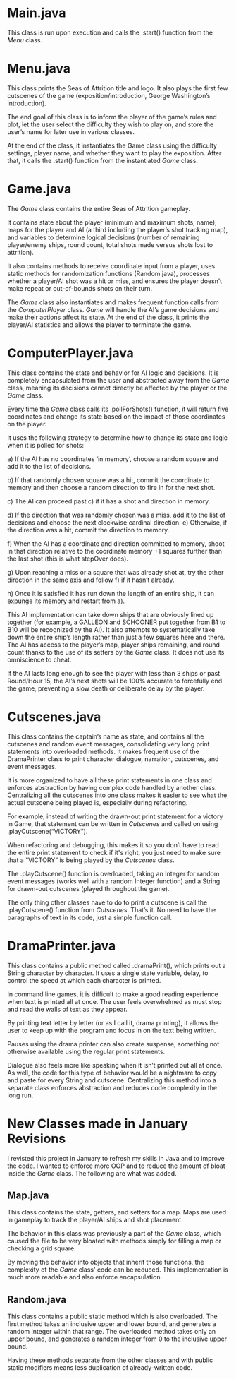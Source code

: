 # Main.java
This class is run upon execution and calls the .start() function from the _Menu_ class. 

# Menu.java
This class prints the Seas of Attrition title and logo. It also plays the first few cutscenes of the game (exposition/introduction, George Washington’s introduction).

The end goal of this class is to inform the player of the game’s rules and plot, let the user select the difficulty they wish to play on, and store the user’s name for later use in various classes. 

At the end of the class, it instantiates the Game class using the difficulty settings, player name, and whether they want to play the exposition. After that, it calls the .start() function from the instantiated _Game_ class. 

# Game.java
The _Game_ class contains the entire Seas of Attrition gameplay.

It contains state about the player (minimum and maximum shots, name), maps for the player and AI (a third including the player’s shot tracking map), and variables to determine logical decisions (number of remaining player/enemy ships, round count, total shots made versus shots lost to attrition). 

It also contains methods to receive coordinate input from a player, uses static methods for randomization functions (Random.java), processes whether a player/AI shot was a hit or miss, and ensures the player doesn’t make repeat or out-of-bounds shots on their turn. 

The _Game_ class also instantiates and makes frequent function calls from the _ComputerPlayer_ class. _Game_ will handle the AI’s game decisions and make their actions affect its state. At the end of the class, it prints the player/AI statistics and allows the player to terminate the game. 

# ComputerPlayer.java
This class contains the state and behavior for AI logic and decisions. It is completely encapsulated from the user and abstracted away from the _Game_ class, meaning its decisions cannot directly be affected by the player or the _Game_ class.

Every time the _Game_ class calls its .pollForShots() function, it will return five coordinates and change its state based on the impact of those coordinates on the player.

It uses the following strategy to determine how to change its state and logic when it is polled for shots: 

a) If the AI has no coordinates ‘in memory’, choose a random square and add it to the list of decisions. 

b) If that randomly chosen square was a hit, commit the coordinate to memory and then choose a random direction to fire in for the next shot. 

c) The AI can proceed past c) if it has a shot and direction in memory. 

d) If the direction that was randomly chosen was a miss, add it to the list of decisions and choose the next clockwise cardinal direction. e) Otherwise, if the direction was a hit, commit the direction to memory. 

f) When the AI has a coordinate and direction committed to memory, shoot in that direction relative to the coordinate memory +1 squares further than the last shot (this is what stepOver does). 

g) Upon reaching a miss or a square that was already shot at, try the other direction in the same axis and follow f) if it hasn’t already.

h) Once it is satisfied it has run down the length of an entire ship, it can expunge its memory and restart from a). 

This AI implementation can take down ships that are obviously lined up together (for example, a GALLEON and SCHOONER put together from B1 to B10 will be recognized by the AI). It also attempts to systematically take down the entire ship’s length rather than just a few squares here and there. The AI has access to the player’s map, player ships remaining, and round count thanks to the use of its setters by the _Game_ class. It does not use its omniscience to cheat. 

If the AI lasts long enough to see the player with less than 3 ships or past Round/Hour 15, the AI’s next shots will be 100% accurate to forcefully end the game, preventing a slow death or deliberate delay by the player. 

# Cutscenes.java
This class contains the captain’s name as state, and contains all the cutscenes and random event messages, consolidating very long print statements into overloaded methods. It makes frequent use of the DramaPrinter class to print character dialogue, narration, cutscenes, and event messages. 

It is more organized to have all these print statements in one class and enforces abstraction by having complex code handled by another class. Centralizing all the cutscenes into one class makes it easier to see what the actual cutscene being played is, especially during refactoring. 

For example, instead of writing the drawn-out print statement for a victory in Game, that statement can be written in _Cutscenes_ and called on using .playCutscene(“VICTORY”). 

When refactoring and debugging, this makes it so you don’t have to read the entire print statement to check if it's right, you just need to make sure that a “VICTORY” is being played by the _Cutscenes_ class. 

The .playCutscene() function is overloaded, taking an Integer for random event messages (works well with a random Integer function) and a String for drawn-out cutscenes (played throughout the game).

The only thing other classes have to do to print a cutscene is call the .playCutscene() function from _Cutscenes_. That’s it. No need to have the paragraphs of text in its code, just a simple function call. 

# DramaPrinter.java 
This class contains a public method called .dramaPrint(), which prints out a String character by character. It uses a single state variable, delay, to control the speed at which each character is printed. 

In command line games, it is difficult to make a good reading experience when text is printed all at once. The user feels overwhelmed as must stop and read the walls of text as they appear. 

By printing text letter by letter (or as I call it, drama printing), it allows the user to keep up with the program and focus in on the text being written. 

Pauses using the drama printer can also create suspense, something not otherwise available using the regular print statements.

Dialogue also feels more like speaking when it isn’t printed out all at once. As well, the code for this type of behavior would be a nightmare to copy and paste for every String and cutscene. Centralizing this method into a separate class enforces abstraction and reduces code complexity in the long run.

# New Classes made in January Revisions
I revisted this project in January to refresh my skills in Java and to improve the code. I wanted to enforce more OOP and to reduce the amount of bloat inside the _Game_ class. The following are what was added.

## Map.java
This class contains the state, getters, and setters for a map. Maps are used in gameplay to track the player/AI ships and shot placement.

The behavior in this class was previously a part of the _Game_ class, which caused the file to be very bloated with methods simply for filling a map or checking a grid square.

By moving the behavior into objects that inherit those functions, the complexity of the _Game_ class' code can be reduced. This implementation is much more readable and also enforce encapsulation.

## Random.java
This class contains a public static method which is also overloaded. The first method takes an inclusive upper and lower bound, and generates a random integer within that range. The overloaded method takes only an upper bound, and generates a random integer from 0 to the inclusive upper bound.

Having these methods separate from the other classes and with public static modifiers means less duplication of already-written code.
